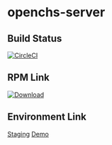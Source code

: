 # openchs-server

## Build Status

[![CircleCI](https://circleci.com/gh/OpenCHS/openchs-server/tree/master.svg?style=svg)](https://circleci.com/gh/OpenCHS/openchs-server/tree/master)

## RPM Link

 [ ![Download](https://api.bintray.com/packages/openchs/rpm/OpenCHS/images/download.svg) ](https://bintray.com/openchs/rpm/OpenCHS/_latestVersion)

## Environment Link

[Staging](staging.openchs.org)
[Demo](demo.openchs.org)
